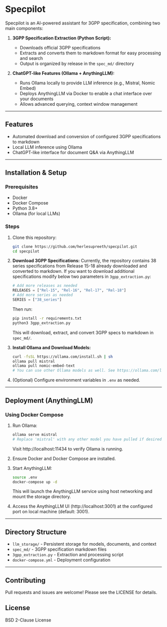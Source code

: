 
# Specpilot

Specpilot is an AI-powered assistant for 3GPP specification, combining two main components:

1. **3GPP Specification Extraction (Python Script):**
   - Downloads official 3GPP specifications
   - Extracts and converts them to markdown format for easy processing and search
   - Output is organized by release in the `spec_md/` directory

2. **ChatGPT-like Features (Ollama + AnythingLLM):**
   - Runs Ollama locally to provide LLM inference (e.g., Mistral, Nomic Embed)
   - Deploys AnythingLLM via Docker to enable a chat interface over your documents
   - Allows advanced querying, context window management

---

## Features
- Automated download and conversion of configured 3GPP specifications to markdown
- Local LLM inference using Ollama
- ChatGPT-like interface for document Q&A via AnythingLLM

---

## Installation & Setup

### Prerequisites
- Docker
- Docker Compose
- Python 3.8+
- Ollama (for local LLMs)

### Steps
1. Clone this repository:
   ```bash
   git clone https://github.com/herlesupreeth/specpilot.git
   cd specpilot
   ```

2. **Download 3GPP Specifications:**
   Currently, the repository contains 38 series specifications from Release 15-18 already downloaded and converted to markdown.
   If you want to download additional specifications modify below two parameters in `3gpp_extraction.py`:
    ```python
    # Add more releases as needed
    RELEASES = ["Rel-15", "Rel-16", "Rel-17", "Rel-18"]
    # Add more series as needed
    SERIES = ["38_series"]
    ```
   Then run:

   ```bash
   pip install -r requirements.txt
   python3 3gpp_extraction.py
   ```
   This will download, extract, and convert 3GPP specs to markdown in `spec_md/`.

3. **Install Ollama and Download Models:**
   ```bash
   curl -fsSL https://ollama.com/install.sh | sh
   ollama pull mistral
   ollama pull nomic-embed-text
   # You can use other Ollama models as well. See https://ollama.com/library for available models.
   ```

4. (Optional) Configure environment variables in `.env` as needed.

---

## Deployment (AnythingLLM)

### Using Docker Compose
1. Run Ollama:
   ```bash
   ollama serve mistral
   # Replace 'mistral' with any other model you have pulled if desired.
   ```
   Visit http://localhost:11434 to verify Ollama is running.

2. Ensure Docker and Docker Compose are installed.

3. Start AnythingLLM:
   ```bash
   source .env
   docker-compose up -d
   ```
   This will launch the AnythingLLM service using host networking and mount the storage directory.

4. Access the AnythingLLM UI (http://localhost:3001) at the configured port on local machine (default: 3001).

---

## Directory Structure
- `llm_storage/` - Persistent storage for models, documents, and context
- `spec_md/` - 3GPP specification markdown files
- `3gpp_extraction.py` - Extraction and processing script
- `docker-compose.yml` - Deployment configuration

---

## Contributing
Pull requests and issues are welcome! Please see the LICENSE for details.

## License
BSD 2-Clause License

